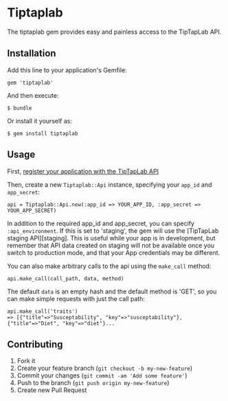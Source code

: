 # Tiptaplab

The tiptaplab gem provides easy and painless access to the TipTapLab API.

## Installation

Add this line to your application's Gemfile:

    gem 'tiptaplab'

And then execute:

    $ bundle

Or install it yourself as:

    $ gem install tiptaplab

## Usage

First, [register your application with the TipTapLab API][register]

Then, create a new `Tiptaplab::Api` instance, specifying your `app_id` and `app_secret`:

    api = Tiptaplab::Api.new(:app_id => YOUR_APP_ID, :app_secret => YOUR_APP_SECRET)

In addition to the required app_id and app_secret, you can specify `:api_environment`. If this is set to 'staging', the gem will use the [TipTapLab staging API][staging]. This is useful while your app is in development, but remember that API data created on staging will not be available once you switch to production mode, and that your App credentials may be different.

You can also make arbitrary calls to the api using the `make_call` method:

    api.make_call(call_path, data, method)

The default `data` is an empty hash and the default method is 'GET', so you can make simple requests with just the call path:

    api.make_call('traits')
    => [{"title"=>"Susceptability", "key"=>"susceptability"}, {"title"=>"Diet", "key"=>"diet"}...


[register]: https://api.tiptap.com/oauth/applications

## Contributing

1. Fork it
2. Create your feature branch (`git checkout -b my-new-feature`)
3. Commit your changes (`git commit -am 'Add some feature'`)
4. Push to the branch (`git push origin my-new-feature`)
5. Create new Pull Request

